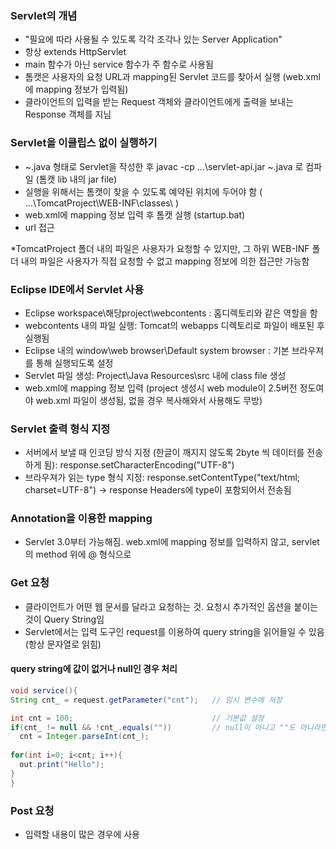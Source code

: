 ### Servlet의 개념
- "필요에 따라 사용될 수 있도록 각각 조각나 있는 Server Application"
- 항상 extends HttpServlet
- main 함수가 아닌 service 함수가 주 함수로 사용됨
- 톰캣은 사용자의 요청 URL과 mapping된 Servlet 코드를 찾아서 실행 (web.xml에 mapping 정보가 입력됨)
- 클라이언트의 입력을 받는 Request 객체와 클라이언트에게 출력을 보내는 Response 객체를 지님

### Servlet을 이클립스 없이 실행하기
- ~.java 형태로 Servlet을 작성한 후 javac -cp ...\servlet-api.jar ~.java 로 컴파일 (톰캣 lib 내의 jar file)
- 실행을 위해서는 톰캣이 찾을 수 있도록 예약된 위치에 두어야 함 ( ...\TomcatProject\WEB-INF\classes\ )
- web.xml에 mapping 정보 입력 후 톰캣 실행 (startup.bat)
- url 접근

*TomcatProject 폴더 내의 파일은 사용자가 요청할 수 있지만, 그 하위 WEB-INF 폴더 내의 파일은 사용자가 직접 요청할 수 없고 mapping 정보에 의한 접근만 가능함

### Eclipse IDE에서 Servlet 사용
- Eclipse workspace\해당project\webcontents : 홈디렉토리와 같은 역할을 함
- webcontents 내의 파일 실행: Tomcat의 webapps 디렉토리로 파일이 배포된 후 실행됨
- Eclipse 내의 window\web browser\Default system browser : 기본 브라우져를 통해 실행되도록 설정
- Servlet 파일 생성: Project\Java Resources\src 내에 class file 생성
- web.xml에 mapping 정보 입력 (project 생성시 web module이 2.5버전 정도여야 web.xml 파일이 생성됨, 없을 경우 복사해와서 사용해도 무방)

### Servlet 출력 형식 지정
- 서버에서 보낼 때 인코딩 방식 지정 (한글이 깨지지 않도록 2byte 씩 데이터를 전송하게 됨): response.setCharacterEncoding("UTF-8")
- 브라우져가 읽는 type 형식 지정: response.setContentType("text/html; charset=UTF-8") -> response Headers에 type이 포함되어서 전송됨

### Annotation을 이용한 mapping
- Servlet 3.0부터 가능해짐. web.xml에 mapping 정보를 입력하지 않고, servlet의 method 위에 @ 형식으로 

### Get 요청
- 클라이언트가 어떤 웹 문서를 달라고 요청하는 것. 요청시 추가적인 옵션을 붙이는 것이 Query String임
- Servlet에서는 입력 도구인 request를 이용하여 query string을 읽어들일 수 있음 (항상 문자열로 읽힘)

#### query string에 값이 없거나 null인 경우 처리 
```java
void service(){
String cnt_ = request.getParameter("cnt");   // 임시 변수에 저장

int cnt = 100;                               // 기본값 설정
if(cnt_ != null && !cnt_.equals(""))         // null이 아니고 ""도 아니라면
  cnt = Integer.parseInt(cnt_);
  
for(int i=0; i<cnt; i++){
  out.print("Hello");
}
}
```

### Post 요청
- 입력할 내용이 많은 경우에 사용
